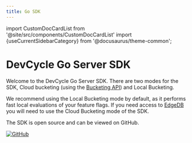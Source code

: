 ```yaml
---
title: Go SDK
---
```


import CustomDocCardList from '@site/src/components/CustomDocCardList'
import {useCurrentSidebarCategory} from '@docusaurus/theme-common';

# DevCycle Go Server SDK

Welcome to the DevCycle Go Server SDK. There are two modes for the SDK, 
Cloud bucketing (using the [Bucketing API](https://docs.devcycle.com/bucketing-api/)) and Local Bucketing. 

We recommend using the Local Bucketing mode by default, as it performs fast local evaluations of your feature flags.
If you need access to [EdgeDB](https://docs.devcycle.com/extras/edgedb) you will need to use the Cloud Bucketing mode of the SDK.

<CustomDocCardList items={useCurrentSidebarCategory().items} columnWidth={6} />

The SDK is open source and can be viewed on GitHub.

[![GitHub](https://img.shields.io/github/stars/devcyclehq/go-server-sdk.svg?style=social&label=Star&maxAge=2592000)](https://github.com/DevCycleHQ/go-server-sdk)


